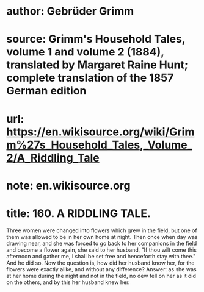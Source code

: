 # author: Gebrüder Grimm
# source: Grimm's Household Tales, volume 1 and volume 2 (1884), translated by Margaret Raine Hunt; complete translation of the 1857 German edition
# url: https://en.wikisource.org/wiki/Grimm%27s_Household_Tales,_Volume_2/A_Riddling_Tale
# note: en.wikisource.org
# title: 160. A RIDDLING TALE. 

Three women were changed into flowers which grew in the field, but one of them was allowed to be in her own home at night. Then once when day was drawing near, ​and she was forced to go back to her companions in the field and become a flower again, she said to her husband, "If thou wilt come this afternoon and gather me, I shall be set free and henceforth stay with thee." And he did so. Now the question is, how did her husband know her, for the flowers were exactly alike, and without any difference? Answer: as she was at her home during the night and not in the field, no dew fell on her as it did on the others, and by this her husband knew her. 

